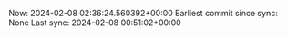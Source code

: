 Now: 2024-02-08 02:36:24.560392+00:00 Earliest commit since sync: None Last sync: 2024-02-08 00:51:02+00:00
